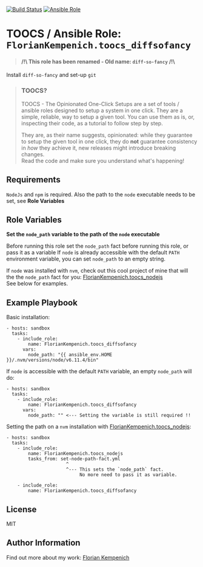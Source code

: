 [![Build Status](https://travis-ci.org/TOOCS/diffsofancy.svg?branch=master)](https://travis-ci.org/TOOCS/diffsofancy) [![Ansible Role](https://img.shields.io/ansible/role/36100.svg)](https://galaxy.ansible.com/FlorianKempenich/toocs_diffsofancy)


# TOOCS / Ansible Role: `FlorianKempenich.toocs_diffsofancy`
> #### /!\ This role has been renamed - Old name: `diff-so-fancy` /!\

Install `diff-so-fancy` and set-up `git`

> ### TOOCS?
> TOOCS - The Opinionated One-Click Setups are a set of tools / ansible roles designed to setup a system in one click. They are a simple, reliable, way to setup a given tool. You can use them as is, or, inspecting their code, as a tutorial to follow step by step.
> 
> They are, as their name suggests, opinionated: while they guarantee to setup the given tool in one click, they do **not** guarantee consistency in _how_ they achieve it, new releases might introduce breaking changes.  
> Read the code and make sure you understand what's happening!

## Requirements
`NodeJs` and `npm` is required.
Also the path to the `node` executable needs to be set, see **Role Variables**

## Role Variables
**Set the `node_path` variable to the path of the `node` executable**

Before running this role set the `node_path` fact before running this role, or pass it as a variable
If `node` is already accessible with the default `PATH` environment variable, you can set `node_path` to an empty string.

If `node` was installed with `nvm`, check out this cool project of mine that will the the `node_path` fact for you: [FlorianKempenich.toocs_nodejs](https://galaxy.ansible.com/FlorianKempenich/toocs_nodejs)  
See below for examples.


## Example Playbook
Basic installation:
```
- hosts: sandbox
  tasks:
    - include_role:
        name: FlorianKempenich.toocs_diffsofancy
      vars:
        node_path: "{{ ansible_env.HOME }}/.nvm/versions/node/v6.11.4/bin"
```

If `node` is accessible with the default `PATH` variable, an empty `node_path` will do:
```
- hosts: sandbox
  tasks:
    - include_role:
        name: FlorianKempenich.toocs_diffsofancy
      vars:
        node_path: "" <--- Setting the variable is still required !!
```

Setting the path on a `nvm` installation with [FlorianKempenich.toocs_nodejs](https://galaxy.ansible.com/FlorianKempenich/toocs_nodejs):
```
- hosts: sandbox
  tasks:
    - include_role:
        name: FlorianKempenich.toocs_nodejs
        tasks_from: set-node-path-fact.yml
                      ^
                      ^--- This sets the `node_path` fact.
                           No more need to pass it as variable.

    - include_role:
        name: FlorianKempenich.toocs_diffsofancy
```

## License
MIT

## Author Information
Find out more about my work: [Florian Kempenich](https://floriankempenich.com)
